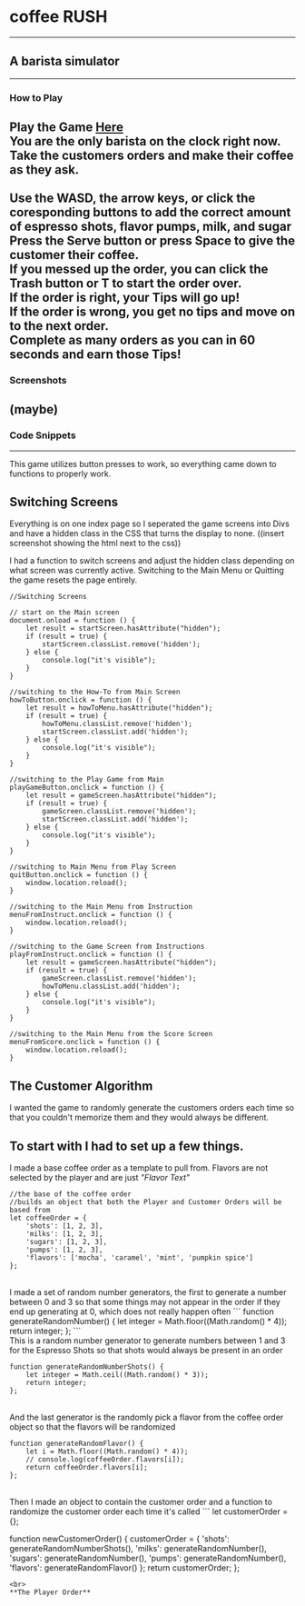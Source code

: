# coffee RUSH 
---
## A barista simulator
---
### How to Play<br>
Play the Game [Here](https://sgsouthard.github.io/)
<br>
You are the only barista on the clock right now.<br>
Take the customers orders and make their coffee as they ask.<br>
<br>
Use the WASD, the arrow keys, or click the coresponding buttons to add the correct amount of espresso shots, flavor pumps, milk, and sugar<br>
Press the Serve button or press Space to give the customer their coffee.<br>
If you messed up the order, you can click the Trash button or T to start the order over.<br>
If the order is right, your Tips will go up!<br>
If the order is wrong, you get no tips and move on to the next order.<br>
Complete as many orders as you can in 60 seconds and earn those Tips!<br>
---
### Screenshots<br>
 (maybe)<br>
---
### Code Snippets <br>
---
This game utilizes button presses to work, so everything came down to functions to properly work. 

**Switching Screens**<br>
---
Everything is on one index page so I seperated the game screens into Divs and have a hidden class in the CSS that turns the display to none.
((insert screenshot showing the html next to the css))

I had a function to switch screens and adjust the hidden class depending on what screen was currently active. Switching to the Main Menu or Quitting the game resets the page entirely.<br>
```
//Switching Screens

// start on the Main screen
document.onload = function () {
    let result = startScreen.hasAttribute("hidden");
    if (result = true) {
        startScreen.classList.remove('hidden');
    } else {
        console.log("it's visible");
    }
}

//switching to the How-To from Main Screen
howToButton.onclick = function () {
    let result = howToMenu.hasAttribute("hidden");
    if (result = true) {
        howToMenu.classList.remove('hidden');
        startScreen.classList.add('hidden');
    } else {
        console.log("it's visible");
    }
}

//switching to the Play Game from Main
playGameButton.onclick = function () {
    let result = gameScreen.hasAttribute("hidden");
    if (result = true) {
        gameScreen.classList.remove('hidden');
        startScreen.classList.add('hidden');
    } else {
        console.log("it's visible");
    }
}

//switching to Main Menu from Play Screen
quitButton.onclick = function () {
    window.location.reload();
}

//switching to the Main Menu from Instruction
menuFromInstruct.onclick = function () {
    window.location.reload();
}

//switching to the Game Screen from Instructions
playFromInstruct.onclick = function () {
    let result = gameScreen.hasAttribute("hidden");
    if (result = true) {
        gameScreen.classList.remove('hidden');
        howToMenu.classList.add('hidden');
    } else {
        console.log("it's visible");
    }
}

//switching to the Main Menu from the Score Screen
menuFromScore.onclick = function () {
    window.location.reload();
}
```

**The Customer Algorithm**<br>
---
I wanted the game to randomly generate the customers orders each time so that you couldn't memorize them and they would always be different.

To start with I had to set up a few things.<br>
---
I made a base coffee order as a template to pull from. Flavors are not selected by the player and are just *"Flavor Text"*
```
//the base of the coffee order
//builds an object that both the Player and Customer Orders will be based from
let coffeeOrder = {
    'shots': [1, 2, 3],
    'milks': [1, 2, 3],
    'sugars': [1, 2, 3],
    'pumps': [1, 2, 3],
    'flavors': ['mocha', 'caramel', 'mint', 'pumpkin spice']
};
```
<br>
I made a set of random number generators, the first to generate a number between 0 and 3 so that some things may not appear in the order if they end up generating at 0, which does not really happen often
```
function generateRandomNumber() {
    let integer = Math.floor((Math.random() * 4));
    return integer;
};
```
<br>
This is a random number generator to generate numbers between 1 and 3 for the Espresso Shots so that shots would always be present in an order

```
function generateRandomNumberShots() {
    let integer = Math.ceil((Math.random() * 3));
    return integer;
};
```
<br>
And the last generator is the randomly pick
a flavor from the coffee order object so that the flavors will be randomized

```
function generateRandomFlavor() {
    let i = Math.floor((Math.random() * 4));
    // console.log(coffeeOrder.flavors[i]);
    return coffeeOrder.flavors[i];
};
```
<br>
Then I made an object to contain the customer order and a function to randomize the customer order each time it's called
```
let customerOrder = {};

function newCustomerOrder() {
    customerOrder = {
        'shots': generateRandomNumberShots(),
        'milks': generateRandomNumber(),
        'sugars': generateRandomNumber(),
        'pumps': generateRandomNumber(),
        'flavors': generateRandomFlavor()
    };
    return customerOrder;
};
```
<br>
**The Player Order**
